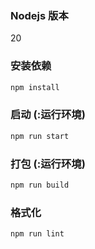 ### Nodejs 版本

20


### 安装依赖

```sh
npm install
```

### 启动 (:运行环境)

```sh
npm run start
```

### 打包 (:运行环境)

```sh
npm run build
```

### 格式化

```sh
npm run lint
```

